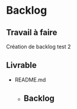 # Backlog 
 
## Travail à faire 
    
Création de backlog test 2

## Livrable 
 
- README.md
  - ## Backlog